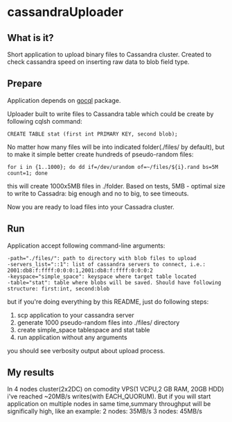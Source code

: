 # cassandraUploader

## What is it?

Short application to upload binary files to Cassandra cluster. 
Created to check cassandra speed on inserting raw data to blob field type.

## Prepare
Application depends on [gocql](https://github.com/gocql/gocql) package.

Uploader built to write files to Cassandra table which could be create by following cqlsh command:

    CREATE TABLE stat (first int PRIMARY KEY, second blob);

No matter how many files will be into indicated folder(./files/ by default), but to make it simple better create hundreds of pseudo-random files:

    for i in {1..1000}; do dd if=/dev/urandom of=~/files/${i}.rand bs=5M count=1; done

this will create 1000x5MB files in ./folder. Based on tests, 5MB - optimal size to write to Cassadra: big enough and no to big, to see timeouts.

Now you are ready to load files into your Cassadra cluster. 


## Run

Application accept following command-line arguments:

    -path="./files/": path to directory with blob files to upload
    -servers_list="::1": list of cassandra servers to connect, i.e.: 2001:db8:f:ffff:0:0:0:1,2001:db8:f:ffff:0:0:0:2
    -keyspace="simple_space": keyspace where target table located
    -table="stat": table where blobs will be saved. Should have following structure: first:int, second:blob


but if you're doing everything by this README, just do following steps:
1. scp application to your cassandra server 
2. generate 1000 pseudo-random files into ./files/ directory
3. create simple_space tablespace and stat table 
4. run application without any arguments
 
you should see verbosity output about upload process. 

## My results

In 4 nodes cluster(2x2DC) on comodity VPS(1 VCPU,2 GB RAM, 20GB HDD) i've reached ~20MB/s writes(with EACH_QUORUM). But if you will start application on multiple nodes in same time,summary throughput will be significally high, like an example:
2 nodes: 35MB/s
3 nodes: 45MB/s
